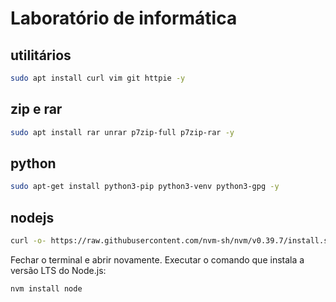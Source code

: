 # Laboratório de informática

## utilitários

```bash
sudo apt install curl vim git httpie -y
```

## zip e rar
```bash
sudo apt install rar unrar p7zip-full p7zip-rar -y
```

## python

```bash
sudo apt-get install python3-pip python3-venv python3-gpg -y
```

## nodejs

```bash
curl -o- https://raw.githubusercontent.com/nvm-sh/nvm/v0.39.7/install.sh | bash
```

Fechar o terminal e abrir novamente. Executar o comando que instala a versão LTS do Node.js:

```bash
nvm install node
```
